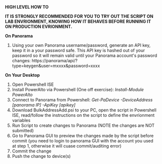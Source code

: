 <B>HIGH LEVEL HOW TO</B>


<B>IT IS STRONGLY RECOMMENDED FOR YOU TO TRY OUT THE SCRIPT ON LAB ENVRIONMENT, KNOWING HOW IT BEHAVES BEFORE RUNNING IT ON PRODUCTION EVRIONMENT.</B>


<B>On Panorama</B>
1. Using your own Panorama username/password, generate an API key, keep it in a your password safe. This API key is hashed out of your password so it will remain valid until your Panorama account's password changes:
  https://panorama/api/?type=keygen&user=mxxxx&password=xxxx

<B>On Your Desktop</B>
1. Open Powershell ISE
2. Install PowerAlto via Powershell (One off exercise):
  <i>Install-Module PowerAlto</i>
3. Connect to Panorama from Powershell:
  <i>Get-PaDevice -DeviceAddress [panorama IP] -ApiKey [apikey]</i>
4. Download BulkAddressAdd.psi to your PC, open the script in Powershell ISE, read/follow the instructions on the script to define the envrionment variables
5. Run Script to create changes to Panorama (NOTE the changes are NOT submitted)
6. Go to Panorama GUI to preview the changes made by the script before commit (you need to login to panorama GUI with the account you used at step 1, otherwise it will cuase commit/auditing error)
7. Commit the change
8. Push the change to device(s) 

